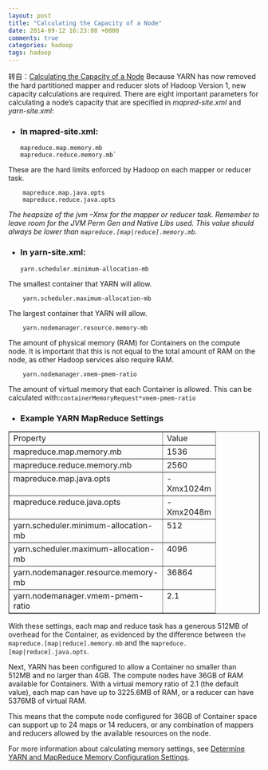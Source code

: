 ```yaml
---
layout: post
title: "Calculating the Capacity of a Node"
date: 2014-09-12 16:23:08 +0800
comments: true
categories: hadoop
tags: hadoop
---
```

[1]:http://docs.hortonworks.com/HDPDocuments/HDP2/HDP-2.1-latest/bk_using-apache-hadoop/content/node_capacity.html	"Calculating the Capacity of a Node"
[2]:http://docs.hortonworks.com/HDPDocuments/HDP2/HDP-2.1.5/bk_installing_manually_book/content/rpm-chap1-11.html	"Determine YARN and MapReduce Memory Configuration Settings"
转自：[Calculating the Capacity of a Node][1]
Because YARN has now removed the hard partitioned mapper and reducer slots of Hadoop Version 1, new capacity calculations are required. There are eight important parameters for calculating a node’s capacity that are specified in *mapred-site.xml* and *yarn-site.xml*:

+	### In mapred-site.xml:
		mapreduce.map.memory.mb
		mapreduce.reduce.memory.mb`
These are the hard limits enforced by Hadoop on each mapper or reducer task.
<!--more-->
		mapreduce.map.java.opts
		mapreduce.reduce.java.opts
*The heapsize of the jvm –Xmx for the mapper or reducer task. Remember to leave room for the JVM Perm Gen and Native Libs used. This value should always be lower than `mapreduce.[map|reduce].memory.mb`.*

+	### In yarn-site.xml:
		yarn.scheduler.minimum-allocation-mb
The smallest container that YARN will allow.

		yarn.scheduler.maximum-allocation-mb
The largest container that YARN will allow.

		yarn.nodemanager.resource.memory-mb
The amount of physical memory (RAM) for Containers on the compute node. It is important that this is not equal to the total amount of RAM on the node, as other Hadoop services also require RAM.

		yarn.nodemanager.vmem-pmem-ratio
The amount of virtual memory that each Container is allowed. This can be calculated with:`containerMemoryRequest*vmem-pmem-ratio`

+	### Example YARN MapReduce Settings
<table border="1"
	style="border-collapse: collapse; mso-table-layout-alt: fixed; mso-yfti-tbllook: 1184; mso-padding-alt: 0in 0in 0in 0in"
	width="705" id="d6e372">
	<colgroup>
		<col width="250pt">
		<col width="100pt">
	</colgroup>
	<tbody>
		<tr>
			<td valign="top">Property</td>
			<td valign="top">Value</td>
		</tr>
		<tr>
			<td valign="top">mapreduce.map.memory.mb</td>
			<td valign="top">1536</td>
		</tr>
		<tr>
			<td valign="top">mapreduce.reduce.memory.mb</td>
			<td valign="top">2560</td>
		</tr>
		<tr>
			<td valign="top">mapreduce.map.java.opts</td>
			<td valign="top">-Xmx1024m</td>
		</tr>
		<tr>
			<td valign="top">mapreduce.reduce.java.opts</td>
			<td valign="top">-Xmx2048m</td>
		</tr>
		<tr>
			<td valign="top">yarn.scheduler.minimum-allocation-mb</td>
			<td valign="top">512</td>
		</tr>
		<tr>
			<td valign="top">yarn.scheduler.maximum-allocation-mb</td>
			<td valign="top">4096</td>
		</tr>
		<tr>
			<td valign="top">yarn.nodemanager.resource.memory-mb</td>
			<td valign="top">36864</td>
		</tr>
		<tr>
			<td valign="top">yarn.nodemanager.vmem-pmem-ratio</td>
			<td valign="top">2.1</td>
		</tr>
	</tbody>
</table>		

With these settings, each map and reduce task has a generous 512MB of overhead for the Container, as evidenced by the difference between `the mapreduce.[map|reduce].memory.mb` and the `mapreduce.[map|reduce].java.opts`. 	

Next, YARN has been configured to allow a Container no smaller than 512MB and no larger than 4GB. The compute nodes have 36GB of RAM available for Containers. With a virtual memory ratio of 2.1 (the default value), each map can have up to 3225.6MB of RAM, or a reducer can have 5376MB of virtual RAM.

This means that the compute node configured for 36GB of Container space can support up to 24 maps or 14 reducers, or any combination of mappers and reducers allowed by the available resources on the node.

For more information about calculating memory settings, see [Determine YARN and MapReduce Memory Configuration Settings][2].
